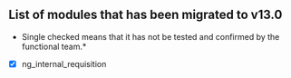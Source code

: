 ## List of modules that has been migrated to v13.0


* Single checked means that it has not be tested and confirmed by the functional team.*


- [x] ng_internal_requisition
